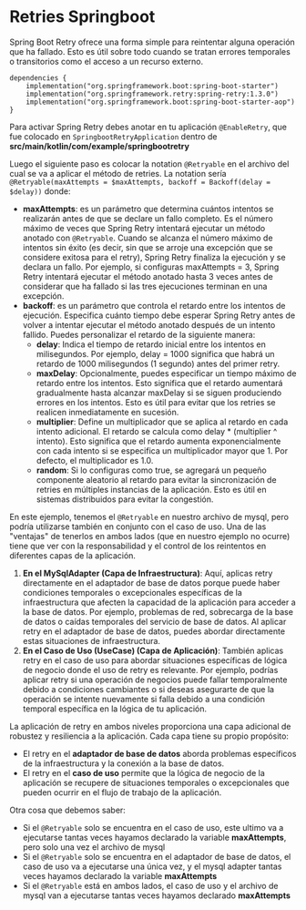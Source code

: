 # Retries Springboot
Spring Boot Retry ofrece una forma simple para reintentar alguna operación que ha fallado. Esto es útil sobre todo cuando se tratan errores temporales o transitorios como el acceso a un recurso externo.
```
dependencies {
    implementation("org.springframework.boot:spring-boot-starter")
    implementation("org.springframework.retry:spring-retry:1.3.0")
    implementation("org.springframework.boot:spring-boot-starter-aop")
}
```
Para activar Spring Retry debes anotar en tu aplicación `@EnableRetry`, que fue colocado en `SpringbootRetryApplication` dentro de **src/main/kotlin/com/example/springbootretry**

Luego el siguiente paso es colocar la notation `@Retryable` en el archivo del cual se va a aplicar el método de retries. La notation sería `@Retryable(maxAttempts = $maxAttempts, backoff = Backoff(delay = $delay))` donde:
- **maxAttempts**: es un parámetro que determina cuántos intentos se realizarán antes de que se declare un fallo completo. Es el número máximo de veces que Spring Retry intentará ejecutar un método anotado con `@Retryable`. Cuando se alcanza el número máximo de intentos sin éxito (es decir, sin que se arroje una excepción que se considere exitosa para el retry), Spring Retry finaliza la ejecución y se declara un fallo. Por ejemplo, si configuras maxAttempts = 3, Spring Retry intentará ejecutar el método anotado hasta 3 veces antes de considerar que ha fallado si las tres ejecuciones terminan en una excepción.
- **backoff**: es un parámetro que controla el retardo entre los intentos de ejecución. Especifica cuánto tiempo debe esperar Spring Retry antes de volver a intentar ejecutar el método anotado después de un intento fallido. Puedes personalizar el retardo de la siguiente manera:
    - **delay**: Indica el tiempo de retardo inicial entre los intentos en milisegundos. Por ejemplo, delay = 1000 significa que habrá un retardo de 1000 milisegundos (1 segundo) antes del primer retry.
    - **maxDelay**: Opcionalmente, puedes especificar un tiempo máximo de retardo entre los intentos. Esto significa que el retardo aumentará gradualmente hasta alcanzar maxDelay si se siguen produciendo errores en los intentos. Esto es útil para evitar que los retries se realicen inmediatamente en sucesión.
    - **multiplier**: Define un multiplicador que se aplica al retardo en cada intento adicional. El retardo se calcula como delay * (multiplier ^ intento). Esto significa que el retardo aumenta exponencialmente con cada intento si se especifica un multiplicador mayor que 1. Por defecto, el multiplicador es 1.0.
    - **random**: Si lo configuras como true, se agregará un pequeño componente aleatorio al retardo para evitar la sincronización de retries en múltiples instancias de la aplicación. Esto es útil en sistemas distribuidos para evitar la congestión.

En este ejemplo, tenemos el `@Retryable` en nuestro archivo de mysql, pero podría utilizarse también en conjunto con el caso de uso. Una de las "ventajas" de tenerlos en ambos lados (que en nuestro ejemplo no ocurre) tiene que ver con la responsabilidad y el control de los reintentos en diferentes capas de la aplicación.
1. **En el MySqlAdapter (Capa de Infraestructura)**: Aquí, aplicas retry directamente en el adaptador de base de datos porque puede haber condiciones temporales o excepcionales específicas de la infraestructura que afecten la capacidad de la aplicación para acceder a la base de datos. Por ejemplo, problemas de red, sobrecarga de la base de datos o caídas temporales del servicio de base de datos. Al aplicar retry en el adaptador de base de datos, puedes abordar directamente estas situaciones de infraestructura.
2. **En el Caso de Uso (UseCase) (Capa de Aplicación)**: También aplicas retry en el caso de uso para abordar situaciones específicas de lógica de negocio donde el uso de retry es relevante. Por ejemplo, podrías aplicar retry si una operación de negocios puede fallar temporalmente debido a condiciones cambiantes o si deseas asegurarte de que la operación se intente nuevamente si falla debido a una condición temporal específica en la lógica de tu aplicación.

La aplicación de retry en ambos niveles proporciona una capa adicional de robustez y resiliencia a la aplicación. Cada capa tiene su propio propósito:

- El retry en el **adaptador de base de datos** aborda problemas específicos de la infraestructura y la conexión a la base de datos.
- El retry en el **caso de uso** permite que la lógica de negocio de la aplicación se recupere de situaciones temporales o excepcionales que pueden ocurrir en el flujo de trabajo de la aplicación.

Otra cosa que debemos saber:
- Si el `@Retryable` solo se encuentra en el caso de uso, este ultimo va a ejecutarse tantas veces hayamos declarado la variable **maxAttempts**, pero solo una vez el archivo de mysql
- Si el `@Retryable` solo se encuentra en el adaptador de base de datos, el caso de uso va a ejecutarse una única vez, y el mysql adapter tantas veces hayamos declarado la variable **maxAttempts**
- Si el `@Retryable` está en ambos lados, el caso de uso y el archivo de mysql van a ejecutarse tantas veces hayamos declarado **maxAttempts**

